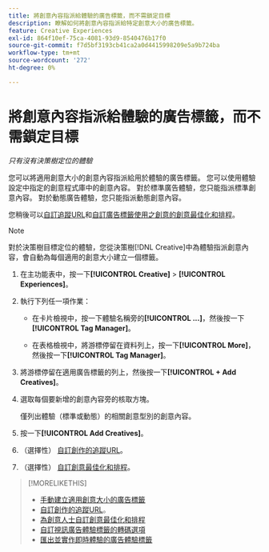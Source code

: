 ```yaml
---
title: 將創意內容指派給體驗的廣告標籤，而不需鎖定目標
description: 瞭解如何將創意內容指派給特定創意大小的廣告標籤。
feature: Creative Experiences
exl-id: 864f10ef-75ca-4081-93d9-8540476b17f0
source-git-commit: f7d5bf3193cb41ca2a0d4415998209e5a9b724ba
workflow-type: tm+mt
source-wordcount: '272'
ht-degree: 0%

---
```


# 將創意內容指派給體驗的廣告標籤，而不需鎖定目標

*只有沒有決策樹定位的體驗*

您可以將適用創意大小的創意內容指派給用於體驗的廣告標籤。 您可以使用體驗設定中指定的創意程式庫中的創意內容。 對於標準廣告體驗，您只能指派標準創意內容。 對於動態廣告體驗，您只能指派動態創意內容。<!-- Clarify what this does. It adds the image to the experience, but how does optimization work with multiple ad tags? -->

您稍後可以[自訂追蹤URL](experience-tracking-urls-no-targeting.md)和[自訂廣告標籤使用之創意的創意最佳化和排程](experience-optimization-scheduling-no-targeting.md)。

>[!NOTE]
>
>對於決策樹目標定位的體驗，您從決策樹[!DNL Creative]中為體驗指派創意內容，會自動為每個適用的創意大小建立一個標籤。

1. 在主功能表中，按一下&#x200B;**[!UICONTROL Creative]** > **[!UICONTROL Experiences]**。

1. 執行下列任一項作業：

   * 在卡片檢視中，按一下體驗名稱旁的&#x200B;**[!UICONTROL ...]**，然後按一下&#x200B;**[!UICONTROL Tag Manager]**。

   * 在表格檢視中，將游標停留在資料列上，按一下&#x200B;**[!UICONTROL More]**，然後按一下&#x200B;**[!UICONTROL Tag Manager]**。

1. 將游標停留在適用廣告標籤的列上，然後按一下&#x200B;**[!UICONTROL + Add Creatives]**。<!-- Tag Manager has only a list view, but no card view, as of 2/2. -->

1. 選取每個要新增的創意內容旁的核取方塊。

   僅列出體驗（標準或動態）的相關創意型別的創意內容。

1. 按一下&#x200B;**[!UICONTROL Add Creatives]**。

1. （選擇性） [自訂創作的追蹤URL](experience-tracking-urls-no-targeting.md)。

1. （選擇性） [自訂創意最佳化和排程](experience-optimization-scheduling-no-targeting.md)。

>[!MORELIKETHIS]
>* [手動建立適用創意大小的廣告標籤](experience-tag-create-manually.md)
>* [自訂創作的追蹤URL](experience-tracking-urls-no-targeting.md)。
>* [為創意人士自訂創意最佳化和排程](experience-optimization-scheduling-no-targeting.md)
>* [自訂視訊廣告體驗標籤的轉碼選項](experience-tag-video-transcoding.md)
>* [匯出並實作即時體驗的廣告體驗標籤](experience-tag-export.md)
